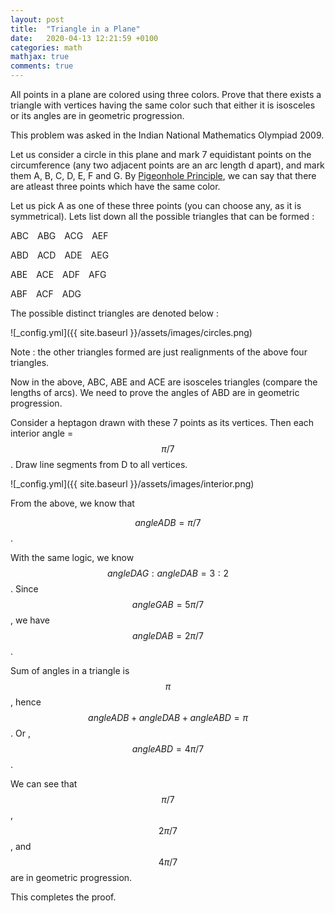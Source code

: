 ```yaml
---
layout: post
title:  "Triangle in a Plane"
date:   2020-04-13 12:21:59 +0100
categories: math
mathjax: true
comments: true
---
```


All points in a plane are colored using three colors. Prove that there exists a triangle with vertices having the same color such that either it is isosceles or its angles are in geometric progression.

This problem was asked in the Indian National Mathematics Olympiad 2009.

Let us consider a circle in this plane and mark 7 equidistant points on the circumference (any two adjacent points are an arc length d apart), and mark them A, B, C, D, E, F and G. By [Pigeonhole Principle](https://en.wikipedia.org/wiki/Pigeonhole_principle), we can say that there are atleast three points which have the same color.

Let us pick A as one of these three points (you can choose any, as it is symmetrical). Lets list down all the possible triangles that can be formed :

<p>ABC&emsp;ABG&emsp;ACG&emsp;AEF</p>
<p>ABD&emsp;ACD&emsp;ADE&emsp;AEG </p>
<p>ABE&emsp;ACE&emsp;ADF&emsp;AFG </p>
<p>ABF&emsp;ACF&emsp;ADG </p>

The possible distinct triangles are denoted below :

![_config.yml]({{ site.baseurl }}/assets/images/circles.png)

Note : the other triangles formed are just realignments of the above four triangles.

Now in the above, ABC, ABE and ACE are isosceles triangles (compare the lengths of arcs). We need to prove the angles of ABD are in geometric progression.

Consider a heptagon drawn with these 7 points as its vertices. Then each interior angle = $$ \pi / 7 $$ . Draw line segments from D to all vertices. 

![_config.yml]({{ site.baseurl }}/assets/images/interior.png)

From the above, we know that 

$$ angle ADB = \pi / 7 $$.

With the same logic, we know $$ angle DAG : angle DAB = 3 : 2 $$. Since $$ angle GAB = 5\pi / 7 $$ , we have $$ angle DAB = 2\pi / 7 $$.

Sum of angles in a triangle is $$ \pi $$, hence $$ angle ADB + angle DAB + angle ABD = \pi $$. Or , $$ angle ABD = 4\pi / 7 $$.

We can see that $$ \pi / 7 $$, $$ 2\pi / 7 $$, and $$ 4\pi / 7 $$ are in geometric progression. 

This completes the proof.
